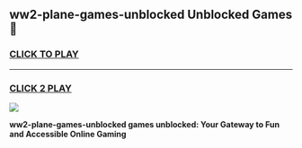 
## ww2-plane-games-unblocked Unblocked Games👋
<h3>
<a href="https://news.freeplayer.one?title=ww2-plane-games-unblocked&ref=16F">CLICK TO PLAY</a></h3>
<hr>

<h3>
<a href="https://news.freeplayer.one?title=ww2-plane-games-unblocked&ref=16F">CLICK 2 PLAY</a>
  
</h3>

<a href="https://news.freeplayer.one?title=ww2-plane-games-unblocked&ref=16F/"><img src="https://clearcache.store/games.png"></a>


**ww2-plane-games-unblocked games unblocked: Your Gateway to Fun and Accessible Online Gaming**

